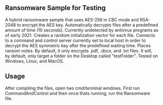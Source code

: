 ## Ransomware Sample for Testing

A hybrid ransomware sample that uses AES-256 in CBC mode and RSA-2048 to encrypt the AES key. Automatically decrypts files after a predefined amount of time (10 seconds). Currently undetected by antivirus programs as of early 2021. Creates a random initialization vector for each file. Connects to a command and control server currently set to local host in order to decrypt the AES symmetric key after the predefined waiting time. Places ransom notes. By default, it only encrypts .pdf, .docx, and .txt files. It will, by default, only target a folder on the Desktop called "testFolder". Tested on Windows, Linux, and MacOS.

## Usage

After compiling the files, open two cmd/terminal windows. First run CommandAndControl and then once thats running, run the Ransomware file.
